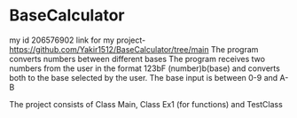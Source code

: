 # BaseCalculator
my id 206576902
link for my project- https://github.com/Yakir1512/BaseCalculator/tree/main
The program converts numbers between different bases
The program receives two numbers from the user in the format
123bF
(number)b(base)
and converts both to the base selected by the user.
The base input is between 0-9 and A-B

The project consists of Class Main, Class Ex1 (for functions) and TestClass
